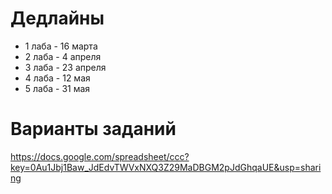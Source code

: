 Дедлайны
========

* 1 лаба - 16 марта
* 2 лаба - 4 апреля
* 3 лаба - 23 апреля
* 4 лаба - 12 мая
* 5 лаба - 31 мая


Варианты заданий
================

https://docs.google.com/spreadsheet/ccc?key=0Au1Jbj1Baw_JdEdvTWVxNXQ3Z29MaDBGM2pJdGhqaUE&usp=sharing

